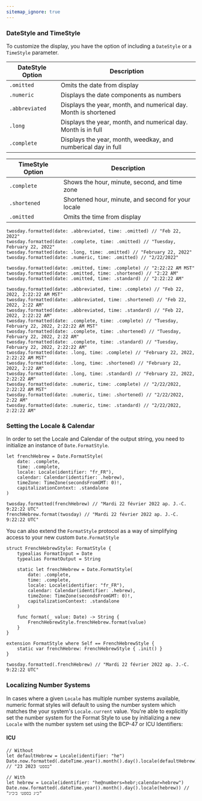 ```yaml
---
sitemap_ignore: true
---
```

### DateStyle and TimeStyle

To customize the display, you have the option of including a `DateStyle` or a `TimeStyle` parameter.

| DateStyle Option | Description                                                     |
| ---------------- | --------------------------------------------------------------- |
| `.omitted`       | Omits the date from display                                     |
| `.numeric`       | Displays the date components as numbers                         |
| `.abbreviated`   | Displays the year, month, and numerical day. Month is shortened |
| `.long`          | Displays the year, month, and numerical day. Month is in full   | 
| `.complete`      | Displays the year, month, weedkay, and numberical day in full   |

| TimeStyle Option | Description                                        |
| ---------------- | -------------------------------------------------- |
| `.complete`      | Shows the hour, minute, second, and time zone      |
| `.shortened`     | Shortened hour, minute, and second for your locale |
| `.omitted`       | Omits the time from display                        | 

<pre class="splash"><code>twosday.<span class="call token">formatted</span>(date: .<span class="dotAccess token">abbreviated</span>, time: .<span class="dotAccess token">omitted</span>) <span class="comment token">// "Feb 22, 2022"</span>
twosday.<span class="call token">formatted</span>(date: .<span class="dotAccess token">complete</span>, time: .<span class="dotAccess token">omitted</span>) <span class="comment token">// "Tuesday, February 22, 2022"</span>
twosday.<span class="call token">formatted</span>(date: .<span class="dotAccess token">long</span>, time: .<span class="dotAccess token">omitted</span>) <span class="comment token">// "February 22, 2022"</span>
twosday.<span class="call token">formatted</span>(date: .<span class="dotAccess token">numeric</span>, time: .<span class="dotAccess token">omitted</span>) <span class="comment token">// "2/22/2022"</span>

twosday.<span class="call token">formatted</span>(date: .<span class="dotAccess token">omitted</span>, time: .<span class="dotAccess token">complete</span>) <span class="comment token">// "2:22:22 AM MST"</span>
twosday.<span class="call token">formatted</span>(date: .<span class="dotAccess token">omitted</span>, time: .<span class="dotAccess token">shortened</span>) <span class="comment token">// "2:22 AM"</span>
twosday.<span class="call token">formatted</span>(date: .<span class="dotAccess token">omitted</span>, time: .<span class="dotAccess token">standard</span>) <span class="comment token">// "2:22:22 AM"</span>

twosday.<span class="call token">formatted</span>(date: .<span class="dotAccess token">abbreviated</span>, time: .<span class="dotAccess token">complete</span>) <span class="comment token">// "Feb 22, 2022, 2:22:22 AM MST"</span>
twosday.<span class="call token">formatted</span>(date: .<span class="dotAccess token">abbreviated</span>, time: .<span class="dotAccess token">shortened</span>) <span class="comment token">// "Feb 22, 2022, 2:22 AM"</span>
twosday.<span class="call token">formatted</span>(date: .<span class="dotAccess token">abbreviated</span>, time: .<span class="dotAccess token">standard</span>) <span class="comment token">// "Feb 22, 2022, 2:22:22 AM"</span>
twosday.<span class="call token">formatted</span>(date: .<span class="dotAccess token">complete</span>, time: .<span class="dotAccess token">complete</span>) <span class="comment token">// "Tuesday, February 22, 2022, 2:22:22 AM MST"</span>
twosday.<span class="call token">formatted</span>(date: .<span class="dotAccess token">complete</span>, time: .<span class="dotAccess token">shortened</span>) <span class="comment token">// "Tuesday, February 22, 2022, 2:22 AM"</span>
twosday.<span class="call token">formatted</span>(date: .<span class="dotAccess token">complete</span>, time: .<span class="dotAccess token">standard</span>) <span class="comment token">// "Tuesday, February 22, 2022, 2:22:22 AM"</span>
twosday.<span class="call token">formatted</span>(date: .<span class="dotAccess token">long</span>, time: .<span class="dotAccess token">complete</span>) <span class="comment token">// "February 22, 2022, 2:22:22 AM MST"</span>
twosday.<span class="call token">formatted</span>(date: .<span class="dotAccess token">long</span>, time: .<span class="dotAccess token">shortened</span>) <span class="comment token">// "February 22, 2022, 2:22 AM"</span>
twosday.<span class="call token">formatted</span>(date: .<span class="dotAccess token">long</span>, time: .<span class="dotAccess token">standard</span>) <span class="comment token">// "February 22, 2022, 2:22:22 AM"</span>
twosday.<span class="call token">formatted</span>(date: .<span class="dotAccess token">numeric</span>, time: .<span class="dotAccess token">complete</span>) <span class="comment token">// "2/22/2022, 2:22:22 AM MST"</span>
twosday.<span class="call token">formatted</span>(date: .<span class="dotAccess token">numeric</span>, time: .<span class="dotAccess token">shortened</span>) <span class="comment token">// "2/22/2022, 2:22 AM"</span>
twosday.<span class="call token">formatted</span>(date: .<span class="dotAccess token">numeric</span>, time: .<span class="dotAccess token">standard</span>) <span class="comment token">// "2/22/2022, 2:22:22 AM"</span></code></pre>

### Setting the Locale & Calendar

In order to set the Locale and Calendar of the output string, you need to initialize an instance of `Date.FormatStyle`.

<pre class="splash"><code><span class="keyword token">let</span> frenchHebrew = <span class="type token">Date</span>.<span class="type token">FormatStyle</span>(
    date: .<span class="dotAccess token">complete</span>,
    time: .<span class="dotAccess token">complete</span>,
    locale: <span class="type token">Locale</span>(identifier: <span class="string token">"fr_FR"</span>),
    calendar: <span class="type token">Calendar</span>(identifier: .<span class="dotAccess token">hebrew</span>),
    timeZone: <span class="type token">TimeZone</span>(secondsFromGMT: <span class="number token">0</span>)!,
    capitalizationContext: .<span class="dotAccess token">standalone</span>
)

twosday.<span class="call token">formatted</span>(frenchHebrew) <span class="comment token">// "Mardi 22 février 2022 ap. J.-C. 9:22:22 UTC"</span>
frenchHebrew.<span class="call token">format</span>(twosday) <span class="comment token">// "Mardi 22 février 2022 ap. J.-C. 9:22:22 UTC"</span></code></pre>

You can also extend the `FormatStyle` protocol as a way of simplifying access to your new custom `Date.FormatStyle`

<pre class="splash"><code><span class="keyword token">struct</span> FrenchHebrewStyle: <span class="type token">FormatStyle</span> {
    <span class="keyword token">typealias</span> FormatInput = <span class="type token">Date</span>
    <span class="keyword token">typealias</span> FormatOutput = <span class="type token">String</span>

    <span class="keyword token">static let</span> frenchHebrew = <span class="type token">Date</span>.<span class="type token">FormatStyle</span>(
        date: .<span class="dotAccess token">complete</span>,
        time: .<span class="dotAccess token">complete</span>,
        locale: <span class="type token">Locale</span>(identifier: <span class="string token">"fr_FR"</span>),
        calendar: <span class="type token">Calendar</span>(identifier: .<span class="dotAccess token">hebrew</span>),
        timeZone: <span class="type token">TimeZone</span>(secondsFromGMT: <span class="number token">0</span>)!,
        capitalizationContext: .<span class="dotAccess token">standalone</span>
    )

    <span class="keyword token">func</span> format(<span class="keyword token">_</span> value: <span class="type token">Date</span>) -&gt; <span class="type token">String</span> {
        <span class="type token">FrenchHebrewStyle</span>.<span class="property token">frenchHebrew</span>.<span class="call token">format</span>(value)
    }
}

<span class="keyword token">extension</span> <span class="type token">FormatStyle</span> <span class="keyword token">where</span> <span class="type token">Self</span> == <span class="type token">FrenchHebrewStyle</span> {
    <span class="keyword token">static var</span> frenchHebrew: <span class="type token">FrenchHebrewStyle</span> { .<span class="keyword token">init</span>() }
}

twosday.<span class="call token">formatted</span>(.<span class="dotAccess token">frenchHebrew</span>) <span class="comment token">// "Mardi 22 février 2022 ap. J.-C. 9:22:22 UTC"</span></code></pre>

### Localizing Number Systems

In cases where a given `Locale` has multiple number systems available, numeric format styles will default to using the number system which matches the your system's `Locale.current` value. You're able to explicitly set the number system for the Format Style to use by initializing a new `Locale` with the number system set using the BCP-47 or ICU Identifiers:

#### ICU

<pre class="splash"><code><span class="comment token">// Without</span>
<span class="keyword token">let</span> defaultHebrew = <span class="type token">Locale</span>(identifier: <span class="string token">"he"</span>)
<span class="type token">Date</span>.<span class="property token">now</span>.<span class="call token">formatted</span>(.<span class="dotAccess token">dateTime</span>.<span class="call token">year</span>().<span class="call token">month</span>().<span class="call token">day</span>().<span class="call token">locale</span>(defaultHebrew)) <span class="comment token">// "23 בספט׳ 2023"

// With</span>
<span class="keyword token">let</span> hebrew = <span class="type token">Locale</span>(identifier: <span class="string token">"he@numbers=hebr;calendar=hebrew"</span>)
<span class="type token">Date</span>.<span class="property token">now</span>.<span class="call token">formatted</span>(.<span class="dotAccess token">dateTime</span>.<span class="call token">year</span>().<span class="call token">month</span>().<span class="call token">day</span>().<span class="call token">locale</span>(hebrew)) <span class="comment token">// "כ״ג בספט׳ ב׳כ״ג"</span></code></pre>
